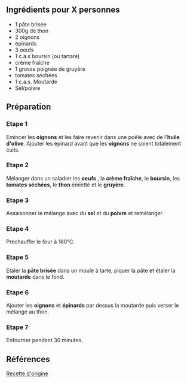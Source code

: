 ## Ingrédients pour X personnes

- 1 pâte brisée
- 300g de thon
- 2 oignons
- épinards
- 3 oeufs
- 1 c.a.s boursin (ou tartare)
- crème fraîche
- 1 grosse poignée de gruyère
- tomates séchées
- 1 c.a.s. Moutarde
- Sel/poivre

## Préparation

### Etape 1

Emincer les **oignons** et les faire revenir dans une poêle avec de l'**huile d'olive**. Ajouter les épinard avant que les **oignons** ne soient totalement cuits.

### Etape 2

Mélanger dans un saladier les **oeufs** , la **crème fraîche**, le **boursin**, les **tomates séchées**, le **thon** émietté et le **gruyère**.

### Etape 3

Assaisonner le mélange avec du **sel** et du **poivre** et remélanger.

### Etape 4

Prechauffer le four à 180°C.

### Etape 5

Etaler la **pâte brisée** dans un moule à tarte, piquer la pâte et étaler la **moutarde** dans le fond.

### Etape 6

Ajouter les **oignons** et **épinards** par dessus la moutarde puis verser le mélange au thon.

### Etape 7

Enfourner pendant 30 minutes.

## Références

[Recette d'origine](https://www.instagram.com/p/C4qesxLCrDp/)
